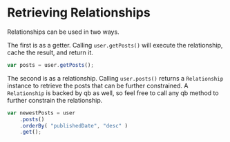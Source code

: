 # Retrieving Relationships

Relationships can be used in two ways.

The first is as a getter. Calling `user.getPosts()` will execute the
relationship, cache the result, and return it.

```javascript
var posts = user.getPosts();
```

The second is as a relationship. Calling `user.posts()` returns a `Relationship`
instance to retrieve the posts that can be further constrained. A `Relationship`
is backed by qb as well, so feel free to call any qb method to further constrain
the relationship.

```javascript
var newestPosts = user
    .posts()
    .orderBy( "publishedDate", "desc" )
    .get();
```
